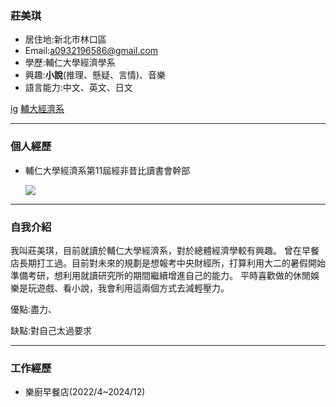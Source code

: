 ### 莊美琪

- 居住地:新北市林口區
- Email:a0932196586@gmail.com
- 學歷:輔仁大學經濟學系
- 興趣:**小說**(推理、懸疑、言情)、音樂
- 語言能力:中文、英文、日文

[ig](https://www.instagram.com/kinuko_875421/)
[輔大經濟系](https://www.economics.fju.edu.tw/)

<hr>

### 個人經歷
- 輔仁大學經濟系第11屆經非昔比讀書會幹部
  
  ![](https://i.imgur.com/W7jM8MU.png)

<hr>

### 自我介紹
我叫莊美琪，目前就讀於輔仁大學經濟系，對於總體經濟學較有興趣。
曾在早餐店長期打工過。目前對未來的規劃是想報考中央財經所，打算利用大二的暑假開始準備考研，想利用就讀研究所的期間繼續增進自己的能力。
平時喜歡做的休閒娛樂是玩遊戲、看小說，我會利用這兩個方式去減輕壓力。

優點:盡力、

缺點:對自己太過要求

<hr>

### 工作經歷
- 樂廚早餐店(2022/4~2024/12)
